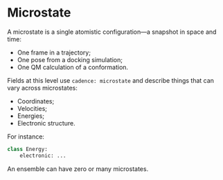 # Microstate

A microstate is a single atomistic configuration—a snapshot in space and time:

-   One frame in a trajectory;
-   One pose from a docking simulation;
-   One QM calculation of a conformation.

Fields at this level use `cadence: microstate` and describe things that can vary across microstates:

-   Coordinates;
-   Velocities;
-   Energies;
-   Electronic structure.

For instance:

```python
class Energy:
    electronic: ...
```

An ensemble can have zero or many microstates.
